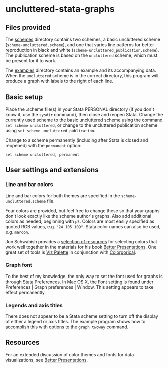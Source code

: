 # uncluttered-stata-graphs

## Files provided

The [schemes](./schemes/) directory contains two schemes, a basic uncluttered scheme (`scheme-uncluttered.scheme`), and one that varies line patterns for better reproduction in black and white (`scheme-uncluttered_publication.scheme`). The publication scheme is based on the `uncluttered` scheme, which must be present for it to work.

The [examples](./examples) directory contains an example and its accompanying data. When the `uncluttered` scheme is in the correct directory, this program will produce a graph with labels to the right of each line.

## Basic setup

Place the .scheme file(s) in your Stata PERSONAL directory (if you don't know it, use the `sysdir` command), then close and reopen Stata. Change the currently used scheme to the basic uncluttered scheme using the command `set scheme uncluttered`, or change to the uncluttered publication scheme using `set scheme uncluttered_publication`.

Change to a scheme permanently (including after Stata is closed and reopened) with the `permanent` option:

```
set scheme uncluttered, permanent
```

## User settings and extensions

### Line and bar colors

Line and bar colors for both themes are specified in the `scheme-uncluttered.scheme` file.

Four colors are provided, but feel free to change these so that your graphs don't look exactly like the scheme author's graphs. Also add additional colors as needed, beginning with `p5`. Colors are most easily specified as quoted RGB values, e.g. `"24 105 109"`. Stata color names can also be used, e.g. `maroon`.

Jon Schwabish provides a [selection of resources](https://policyviz.com/better-presentations/design-resources/design-color-tools/) for selecting colors that work well together in the materials for his book [Better Presentations](https://policyviz.com/better-presentations/). One great set of tools is [Viz Palette](http://projects.susielu.com/viz-palette) in conjunction with [Colorgorical](http://vrl.cs.brown.edu/color).

### Graph font

To the best of my knowledge, the only way to set the font used for graphs is through Stata Preferences. In Mac OS X, the Font setting is found under Preferences | Graph preferences | Window. This setting appears to take effect permanently.

### Legends and axis titles

There does not appear to be a Stata scheme setting to turn off the display of either a legend or axis titles. The example program shows how to accomplish this with options to the `graph twoway` command.

## Resources

For an extended discussion of color themes and fonts for data visualizations, see [Better Presentations](https://policyviz.com/better-presentations/).

